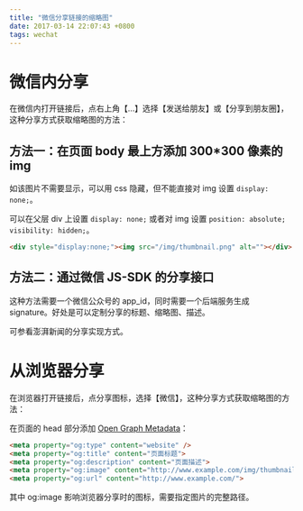 ```yaml
---
title: "微信分享链接的缩略图"
date: 2017-03-14 22:07:43 +0800
tags: wechat
---
```


# 微信内分享

在微信内打开链接后，点右上角【…】选择【发送给朋友】或【分享到朋友圈】，这种分享方式获取缩略图的方法：

## 方法一：在页面 body 最上方添加 300*300 像素的 img

如该图片不需要显示，可以用 css 隐藏，但不能直接对 img 设置 `display: none;`。

可以在父层 div 上设置 `display: none;` 或者对 img 设置 `position: absolute; visibility: hidden;`。

```html
<div style="display:none;"><img src="/img/thumbnail.png" alt=""></div>
```

## 方法二：通过微信 JS-SDK 的分享接口

这种方法需要一个微信公众号的 app_id，同时需要一个后端服务生成 signature。好处是可以定制分享的标题、缩略图、描述。

可参看澎湃新闻的分享实现方式。


# 从浏览器分享

在浏览器打开链接后，点分享图标，选择【微信】，这种分享方式获取缩略图的方法：

在页面的 head 部分添加 [Open Graph Metadata](http://ogp.me/)：

```html
<meta property="og:type" content="website" />
<meta property="og:title" content="页面标题">
<meta property="og:description" content="页面描述">
<meta property="og:image" content="http://www.example.com/img/thumbnail.png">
<meta property="og:url" content="http://www.example.com/">
```

其中 og:image 影响浏览器分享时的图标，需要指定图片的完整路径。

